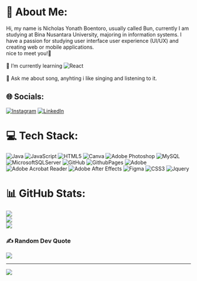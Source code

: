 # 💫 About Me:
Hi, my name is Nicholas Yonath Boentoro, usually called Bun, currently I am studying at Bina Nusantara University, majoring in information systems. I have a passion for studying user interface user experience (UI/UX) and creating web or mobile applications.<br> nice to meet you!💫<br><br>🌱 I’m currently learning  ![React](https://img.shields.io/badge/react-%2320232a.svg?style=flat&amp;logo=react&amp;logoColor=%2361DAFB)<br><br>💬 Ask me about song, anyhting i  like singing and listening to it.


## 🌐 Socials:
[![Instagram](https://img.shields.io/badge/Instagram-%23E4405F.svg?logo=Instagram&logoColor=white)](https://instagram.com/boentoro1) [![LinkedIn](https://img.shields.io/badge/LinkedIn-%230077B5.svg?logo=linkedin&logoColor=white)](https://linkedin.com/in/nicholas-boentoro) 

# 💻 Tech Stack:
![Java](https://img.shields.io/badge/java-%23ED8B00.svg?style=for-the-badge&logo=openjdk&logoColor=white) ![JavaScript](https://img.shields.io/badge/javascript-%23323330.svg?style=for-the-badge&logo=javascript&logoColor=%23F7DF1E) ![HTML5](https://img.shields.io/badge/html5-%23E34F26.svg?style=for-the-badge&logo=html5&logoColor=white) ![Canva](https://img.shields.io/badge/Canva-%2300C4CC.svg?style=for-the-badge&logo=Canva&logoColor=white) ![Adobe Photoshop](https://img.shields.io/badge/adobe%20photoshop-%2331A8FF.svg?style=for-the-badge&logo=adobe%20photoshop&logoColor=white) ![MySQL](https://img.shields.io/badge/mysql-4479A1.svg?style=for-the-badge&logo=mysql&logoColor=white) ![MicrosoftSQLServer](https://img.shields.io/badge/Microsoft%20SQL%20Server-CC2927?style=for-the-badge&logo=microsoft%20sql%20server&logoColor=white) ![GitHub](https://img.shields.io/badge/github-%23121011.svg?style=for-the-badge&logo=github&logoColor=white) ![GithubPages](https://img.shields.io/badge/github%20pages-121013?style=for-the-badge&logo=github&logoColor=white) ![Adobe](https://img.shields.io/badge/adobe-%23FF0000.svg?style=for-the-badge&logo=adobe&logoColor=white) ![Adobe Acrobat Reader](https://img.shields.io/badge/Adobe%20Acrobat%20Reader-EC1C24.svg?style=for-the-badge&logo=Adobe%20Acrobat%20Reader&logoColor=white) ![Adobe After Effects](https://img.shields.io/badge/Adobe%20After%20Effects-9999FF.svg?style=for-the-badge&logo=Adobe%20After%20Effects&logoColor=white) ![Figma](https://img.shields.io/badge/figma-%23F24E1E.svg?style=for-the-badge&logo=figma&logoColor=white) ![CSS3](https://img.shields.io/badge/css3-%231572B6.svg?style=for-the-badge&logo=css3&logoColor=white) ![Jquery](https://img.shields.io/badge/jquery-%230769AD.svg?style=for-the-badge&amp;logo=jquery&amp;logoColor=white)
# 📊 GitHub Stats:
![](https://github-readme-stats.vercel.app/api?username=nicholasbun&theme=dark&hide_border=false&include_all_commits=true&count_private=false)<br/>
![](https://github-readme-streak-stats.herokuapp.com/?user=nicholasbun&theme=dark&hide_border=false)<br/>
![](https://github-readme-stats.vercel.app/api/top-langs/?username=nicholasbun&theme=dark&hide_border=false&include_all_commits=true&count_private=false&layout=compact)

### ✍️ Random Dev Quote
![](https://quotes-github-readme.vercel.app/api?type=horizontal&theme=radical)

---
[![](https://visitcount.itsvg.in/api?id=nicholasbun&icon=0&color=0)](https://visitcount.itsvg.in)

<!-- Proudly created with GPRM ( https://gprm.itsvg.in ) -->
